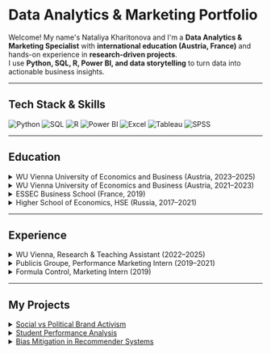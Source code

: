 # Data Analytics & Marketing Portfolio

Welcome! My name's Nataliya Kharitonova and I'm a **Data Analytics & Marketing Specialist** with **international education (Austria, France)** and hands-on experience in **research-driven projects**.  
I use **Python, SQL, R, Power BI, and data storytelling** to turn data into actionable business insights.  

---

## Tech Stack & Skills

![Python](https://img.shields.io/badge/Python-brightgreen)
![SQL](https://img.shields.io/badge/SQL-blue)
![R](https://img.shields.io/badge/R-lightblue)
![Power BI](https://img.shields.io/badge/PowerBI-yellow)
![Excel](https://img.shields.io/badge/Excel-green)
![Tableau](https://img.shields.io/badge/Tableau-orange)
![SPSS](https://img.shields.io/badge/SPSS-purple)

---

## Education

<details>
<summary>WU Vienna University of Economics and Business (Austria, 2023–2025)</summary>

**Master in Digital Economy**  
Courses: Data Management & Analytics, IT Law, Digital Markets & Strategies
</details>

<details>
<summary>WU Vienna University of Economics and Business (Austria, 2021–2023)</summary>

**Master in Marketing (with honors)**  
Courses: AI in Consumer Experience, Data Storytelling, Marketing Analytics
</details>

<details>
<summary>ESSEC Business School (France, 2019)</summary>

**Exchange Programme “Global BBA”**  
Course: Management of Commercial Action Plan
</details>

<details>
<summary>Higher School of Economics, HSE (Russia, 2017–2021)</summary>

**Bachelor in Marketing & PR (with honors)**  
Courses: SPSS, Research Seminars, Qualitative Research
</details>

---

## Experience

<details>
<summary>WU Vienna, Research & Teaching Assistant (2022–2025)</summary>

- Led analytics in 5+ research projects: survey design, data processing, visualization, storytelling  
- Content analysis of 2,500+ media articles on AI (Python, Power BI)  
- Designed and analyzed a 10,000+ respondent survey on AI perception (Excel, storytelling)  
- Feature extraction for video ads (Python) → confirmed impact of tempo/color on ROI
</details>

<details>
<summary>Publicis Groupe, Performance Marketing Intern (2019–2021)</summary>

- Managed 100+ campaigns for Samsung  
- Improved 75% of campaigns to exceed KPIs by 10%  
- Prepared reports and strategic recommendations
</details>

<details>
<summary>Formula Control, Marketing Intern (2019)</summary>

- Brought 2 major clients (including Puma)  
- Conducted performance analytics and prepared presentations
</details>

---
## My Projects

<details>
<summary><a href="./project_social_media/README.md">Social vs Political Brand Activism</a></summary>

Analysis of ~103k tweets to examine social media engagement depending on CSA topic.  

**Tech & Methods:**  
- **Languages/Tools:** R, Twitter API  
- **Methods:** Negative Binomial Regression, Multinomial Logistic Regression, Semantic Analysis, Data Preprocessing, Data Visualization  
- **Data:** 103,000 tweets from 87 brands, 2021  

</details>

<details>
<summary><a href="./project_student_performance/README.md">Student Performance Analysis</a></summary>

Analysis of student academic performance to identify key factors influencing grades and higher education intentions.  

**Tech & Methods:**  
- **Languages/Tools:** Python, Pandas, Scikit-learn, Matplotlib, Seaborn  
- **Methods:** Clustering (K-Means), Regression (Linear, LASSO, Random Forest), Classification (Logistic Regression, Decision Tree, Random Forest)  
- **Data:** Student Performance Dataset (Portuguese schools, Mathematics & Portuguese subjects, UCI ML Repository)  

</details>
<details>
<summary><a href="./project_bias/README.md">Bias Mitigation in Recommender Systems</a></summary>

Replication and extension of Lesota et al.’s study on popularity bias in music recommendation algorithms, with evaluation of bias mitigation techniques and generalizability to the Book-Crossing dataset.

**Tech & Methods:**  
- **Languages/Tools:** Python, Pandas, Scikit-learn, NumPy, Matplotlib, Seaborn  
- **Methods:** Recommender Systems (RAND, POP, ItemKNN, ALS, BPR, VAE, SLIM), Bias Mitigation (Inverse-Popularity Sampling, Popularity-Weighted Loss, Popularity-Penalized Similarity), Evaluation Metrics (NDCG@10, KL Divergence, Kendall’s τ)  
- **Data:** LFM-2b Dataset (Last.fm), Book-Crossing Dataset (CC0 Public Domain)

</details>
